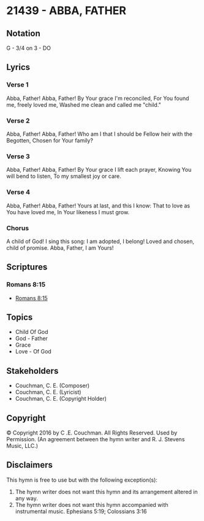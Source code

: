 # 21439 - ABBA, FATHER

## Notation

G - 3/4 on 3 - DO

## Lyrics

### Verse 1

Abba, Father! Abba, Father! By Your grace I'm reconciled, For You found me, freely loved me, Washed me clean and called me "child."

### Verse 2

Abba, Father! Abba, Father! Who am I that I should be Fellow heir with the Begotten, Chosen for Your family?

### Verse 3

Abba, Father! Abba, Father! By Your grace I lift each prayer, Knowing You will bend to listen, To my smallest joy or care.

### Verse 4

Abba, Father! Abba, Father! Yours at last, and this I know: That to love as You have loved me, In Your likeness I must grow.

### Chorus

A child of God! I sing this song: I am adopted, I belong! Loved and chosen, child of promise. Abba, Father, I am Yours!


## Scriptures

### Romans 8:15

- [Romans 8:15](https://www.biblegateway.com/passage/?search=Romans%208%3A15)


## Topics

- Child Of God
- God - Father
- Grace
- Love - Of God

## Stakeholders

- Couchman, C. E. (Composer)
- Couchman, C. E. (Lyricist)
- Couchman, C. E. (Copyright Holder)

## Copyright

© Copyright 2016 by C .E. Couchman. All Rights Reserved. Used by Permission.
(An agreement between the hymn writer and R. J. Stevens Music, LLC.)

## Disclaimers

This hymn is free to use but with the following exception(s):
1. The hymn writer does not want this hymn and its arrangement altered in any way.
2. The hymn writer does not want this hymn accompanied with instrumental music.
Ephesians 5:19; Colossians 3:16

